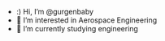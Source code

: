 - :) Hi, I’m @gurgenbaby
- 👀 I’m interested in Aerospace Engineering
- 🌱 I’m currently studying engineering
